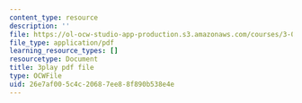 ```yaml
---
content_type: resource
description: ''
file: https://ol-ocw-studio-app-production.s3.amazonaws.com/courses/3-091sc-introduction-to-solid-state-chemistry-fall-2010/26e7af005c4c20687ee88f890b538e4e_StY_01uUFSY.pdf
file_type: application/pdf
learning_resource_types: []
resourcetype: Document
title: 3play pdf file
type: OCWFile
uid: 26e7af00-5c4c-2068-7ee8-8f890b538e4e
---
```

